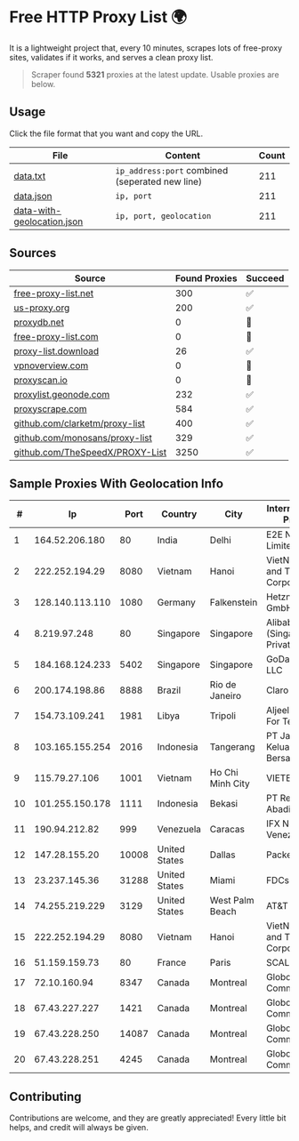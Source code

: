 
# Free HTTP Proxy List 🌍

It is a lightweight project that, every 10 minutes, scrapes lots of free-proxy sites, validates if it works, and serves a clean proxy list.


> Scraper found **5321** proxies at the latest update. Usable proxies are below.

## Usage

Click the file format that you want and copy the URL.


|File|Content|Count|
|----|-------|-----|
|[data.txt](https://raw.githubusercontent.com/themiralay/Proxy-List-World/master/data.txt)|`ip_address:port` combined (seperated new line)|211|
|[data.json](https://raw.githubusercontent.com/themiralay/Proxy-List-World/master/data.json)|`ip, port`|211|
|[data-with-geolocation.json](https://raw.githubusercontent.com/themiralay/Proxy-List-World/master/data-with-geolocation.json)|`ip, port, geolocation`|211|

## Sources

|Source|Found Proxies|Succeed|
|------|-------------|-------|
|[free-proxy-list.net](https://free-proxy-list.net)|300|✅|
|[us-proxy.org](https://www.us-proxy.org)|200|✅|
|[proxydb.net](http://proxydb.net)|0|🚫|
|[free-proxy-list.com](https://free-proxy-list.com/?page=&port=&type%5B%5D=http&type%5B%5D=https&up_time=0&search=Search)|0|🚫|
|[proxy-list.download](https://www.proxy-list.download/HTTP)|26|✅|
|[vpnoverview.com](https://vpnoverview.com/privacy/anonymous-browsing/free-proxy-servers)|0|🚫|
|[proxyscan.io](https://www.proxyscan.io)|0|🚫|
|[proxylist.geonode.com](https://proxylist.geonode.com/api/proxy-list?limit=300&page=1&sort_by=lastChecked&sort_type=desc&protocols=http,https)|232|✅|
|[proxyscrape.com](https://api.proxyscrape.com/v2/?request=displayproxies&protocol=http&timeout=10000&country=all&ssl=all&anonymity=all)|584|✅|
|[github.com/clarketm/proxy-list](https://raw.githubusercontent.com/clarketm/proxy-list/master/proxy-list-raw.txt)|400|✅|
|[github.com/monosans/proxy-list](https://raw.githubusercontent.com/monosans/proxy-list/main/proxies/http.txt)|329|✅|
|[github.com/TheSpeedX/PROXY-List](https://raw.githubusercontent.com/TheSpeedX/PROXY-List/master/http.txt)|3250|✅|


## Sample Proxies With Geolocation Info

|#|Ip|Port|Country|City|Internet Service Provider|
|-|--|----|-------|----|-------------------------|
|1|164.52.206.180|80|India|Delhi|E2E Networks Limited|
|2|222.252.194.29|8080|Vietnam|Hanoi|VietNam Post and Telecom Corporation|
|3|128.140.113.110|1080|Germany|Falkenstein|Hetzner Online GmbH|
|4|8.219.97.248|80|Singapore|Singapore|Alibaba Cloud (Singapore) Private Limited|
|5|184.168.124.233|5402|Singapore|Singapore|GoDaddy.com, LLC|
|6|200.174.198.86|8888|Brazil|Rio de Janeiro|Claro S.A|
|7|154.73.109.241|1981|Libya|Tripoli|Aljeel Aljadeed For Technology|
|8|103.165.155.254|2016|Indonesia|Tangerang|PT Jaringan Keluarga Bersama|
|9|115.79.27.106|1001|Vietnam|Ho Chi Minh City|VIETELftth|
|10|101.255.150.178|1111|Indonesia|Bekasi|PT Remala Abadi|
|11|190.94.212.82|999|Venezuela|Caracas|IFX Networks Venezuela C.A.|
|12|147.28.155.20|10008|United States|Dallas|Packet Host, Inc.|
|13|23.237.145.36|31288|United States|Miami|FDCservers.net|
|14|74.255.219.229|3129|United States|West Palm Beach|AT&T Corp.|
|15|222.252.194.29|8080|Vietnam|Hanoi|VietNam Post and Telecom Corporation|
|16|51.159.159.73|80|France|Paris|SCALEWAY|
|17|72.10.160.94|8347|Canada|Montreal|GloboTech Communications|
|18|67.43.227.227|1421|Canada|Montreal|GloboTech Communications|
|19|67.43.228.250|14087|Canada|Montreal|GloboTech Communications|
|20|67.43.228.251|4245|Canada|Montreal|GloboTech Communications|



## Contributing

Contributions are welcome, and they are greatly appreciated! Every
little bit helps, and credit will always be given.


